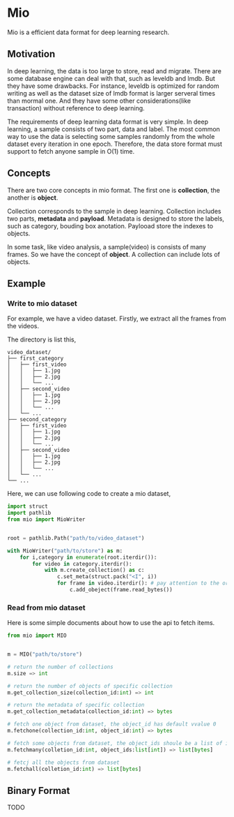 # Mio

Mio is a efficient data format for deep learning research.

## Motivation

In deep learning, the data is too large to store, read and migrate. There are some database engine can deal with that, such as leveldb and lmdb. But they have some drawbacks. For instance, leveldb is optimized for random writing as well as the dataset size of lmdb format is larger serveral times than mormal one. And they have some other considerations(like transaction) without reference to deep learning.

The requirements of deep learning data format is very simple. In deep learning, a sample consists of two part, data and label. The most common way to use the data is selecting some samples randomly from the whole dataset every iteration in one epoch. Therefore, the data store format must support to fetch anyone sample in O(1) time.

## Concepts

There are two core concepts in mio format. The first one is **collection**, the another is **object**.

Collection corresponds to the sample in deep learning. Collection includes two parts, **metadata** and **payload**. Metadata is designed to store the labels, such as category, bouding box anotation. Paylooad store the indexes to objects.

In some task, like video analysis, a sample(video) is consists of many frames. So we have the concept of **object**. A collection can include lots of objects.

## Example

### Write to mio dataset
For example, we have a video dataset. Firstly, we extract all the frames from the videos.

The directory is list this,

```
video_dataset/
├── first_category
│   ├── first_video
│   │   ├── 1.jpg
│   │   ├── 2.jpg
│   │   └── ...
│   ├── second_video
│   │   ├── 1.jpg
│   │   ├── 2.jpg
│   │   └── ...
│   └── ...
├── second_category
│   ├── first_video
│   │   ├── 1.jpg
│   │   ├── 2.jpg
│   │   └── ...
│   ├── second_video
│   │   ├── 1.jpg
│   │   ├── 2.jpg
│   │   └── ...
│   └── ...
└── ...
```

Here, we can use following code to create a mio dataset,

``` python
import struct
import pathlib
from mio import MioWriter


root = pathlib.Path("path/to/video_dataset")

with MioWriter("path/to/store") as m:
    for i,category in enumerate(root.iterdir()):
        for video in category.iterdir():
            with m.create_collection() as c:
                c.set_meta(struct.pack("<I", i))
                for frame in video.iterdir(): # pay attention to the order of the frames
                    c.add_obeject(frame.read_bytes())
```

### Read from mio dataset

Here is some simple documents about how to use the api to fetch items.

``` python
from mio import MIO


m = MIO("path/to/store")

# return the number of collections
m.size => int 

# return the number of objects of specific collection
m.get_collection_size(collection_id:int) => int 

# return the metadata of specific collection
m.get_collection_metadata(collection_id:int) => bytes 

# fetch one object from dataset, the object_id has default vvalue 0
m.fetchone(collection_id:int, object_id:int) => bytes

# fetch some objects from dataset, the object_ids shoule be a list of int
m.fetchmany(colletion_id:int, object_ids:list[int]) => list[bytes]

# fetcj all the objects from dataset
m.fetchall(colletion_id:int) => list[bytes]
```

## Binary Format

TODO



